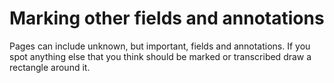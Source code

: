 # Marking other fields and annotations

Pages can include unknown, but important, fields and annotations. If you spot anything else that you think should be marked or transcribed draw a rectangle around it.